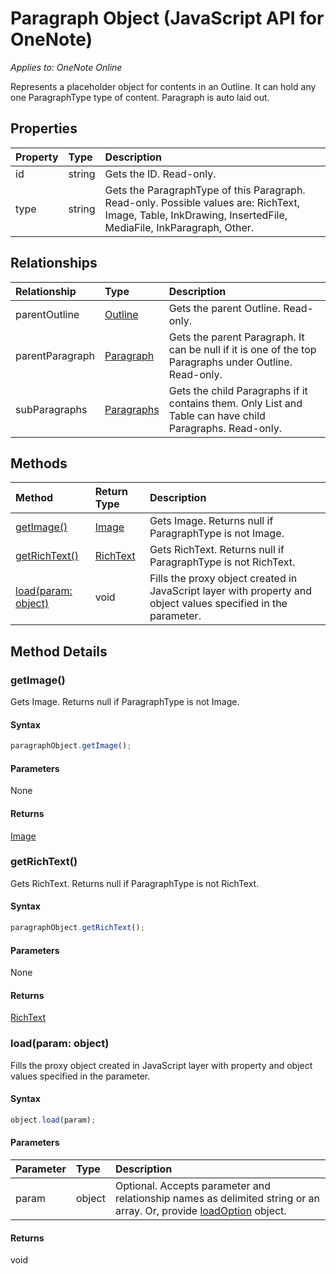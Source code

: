 # Paragraph Object (JavaScript API for OneNote)

_Applies to: OneNote Online_

Represents a placeholder object for contents in an Outline. It can hold any one ParagraphType type of content. Paragraph is auto laid out.

## Properties

| Property	   | Type	|Description
|:---------------|:--------|:----------|
|id|string|Gets the ID. Read-only.|
|type|string|Gets the ParagraphType of this Paragraph. Read-only. Possible values are: RichText, Image, Table, InkDrawing, InsertedFile, MediaFile, InkParagraph, Other.|



## Relationships
| Relationship | Type	|Description|
|:---------------|:--------|:----------|
|parentOutline|[Outline](outline.md)|Gets the parent Outline. Read-only.|
|parentParagraph|[Paragraph](paragraph.md)|Gets the parent Paragraph. It can be null if it is one of the top Paragraphs under Outline. Read-only.|
|subParagraphs|[Paragraphs](paragraphs.md)|Gets the child Paragraphs if it contains them. Only List and Table can have child Paragraphs. Read-only.|

## Methods

| Method		   | Return Type	|Description|
|:---------------|:--------|:----------|
|[getImage()](#getimage)|[Image](image.md)|Gets Image. Returns null if ParagraphType is not Image.|
|[getRichText()](#getrichtext)|[RichText](richtext.md)|Gets RichText. Returns null if ParagraphType is not RichText.|
|[load(param: object)](#loadparam-object)|void|Fills the proxy object created in JavaScript layer with property and object values specified in the parameter.|

## Method Details


### getImage()
Gets Image. Returns null if ParagraphType is not Image.

#### Syntax
```js
paragraphObject.getImage();
```

#### Parameters
None

#### Returns
[Image](image.md)

### getRichText()
Gets RichText. Returns null if ParagraphType is not RichText.

#### Syntax
```js
paragraphObject.getRichText();
```

#### Parameters
None

#### Returns
[RichText](richtext.md)

### load(param: object)
Fills the proxy object created in JavaScript layer with property and object values specified in the parameter.

#### Syntax
```js
object.load(param);
```

#### Parameters
| Parameter	   | Type	|Description|
|:---------------|:--------|:----------|
|param|object|Optional. Accepts parameter and relationship names as delimited string or an array. Or, provide [loadOption](loadoption.md) object.|

#### Returns
void
